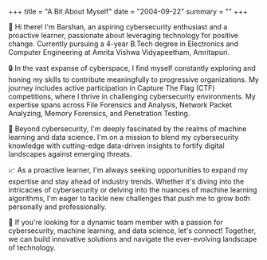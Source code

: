 +++
title = "A Bit About Myself"
date = "2004-09-22"
summary = ""
+++

👋 Hi there! I'm Barshan, an aspiring cybersecurity enthusiast and a proactive learner, passionate about leveraging technology for positive change. Currently pursuing a 4-year B.Tech degree in Electronics and Computer Engineering at Amrita Vishwa Vidyapeetham, Amritapuri.
<!--more-->
🔒 In the vast expanse of cyberspace, I find myself constantly exploring and honing my skills to contribute meaningfully to progressive organizations. My journey includes active participation in Capture The Flag (CTF) competitions, where I thrive in challenging cybersecurity environments. My expertise spans across File Forensics and Analysis, Network Packet Analyzing, Memory Forensics, and Penetration Testing.

🚀 Beyond cybersecurity, I'm deeply fascinated by the realms of machine learning and data science. I'm on a mission to blend my cybersecurity knowledge with cutting-edge data-driven insights to fortify digital landscapes against emerging threats.

📈 As a proactive learner, I'm always seeking opportunities to expand my expertise and stay ahead of industry trends. Whether it's diving into the intricacies of cybersecurity or delving into the nuances of machine learning algorithms, I'm eager to tackle new challenges that push me to grow both personally and professionally.

💼 If you're looking for a dynamic team member with a passion for cybersecurity, machine learning, and data science, let's connect! Together, we can build innovative solutions and navigate the ever-evolving landscape of technology.
